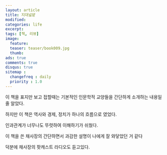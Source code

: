 ```yaml
---
layout: article
title: 지대넓얕
modified:
categories: life
excerpt:
tags: [책, 리뷰]
image:
  feature:
  teaser: teaser/book009.jpg
  thumb:
ads: true
comments: true
disqus: true
sitemap :
  changefreq : daily
  priority : 1.0
---
```



이 책을 표지만 보고 접할때는 기본적인 인문학적 교양들을 간단하게 소개하는 내용일 줄 알았다.



하지만 이 책은 역사와 경제, 정치가 하나의 흐름으로 였었다.

인과관계가 너무나도 뚜렷하여 이해하기가 쉬웠다.

이 책을 쓴 채사장의 간단하면서 과감한 설명이 나에게 잘 와닿았던 거 같다



덕분에 채사장의 팟캐스트 라디오도 듣고있다.

